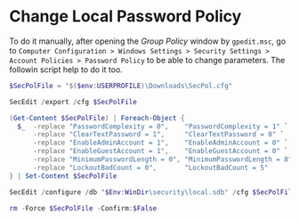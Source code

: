 # Change Local Password Policy
To do it manually, after opening the *Group Policy* window by `gpedit.msc`, go to `Computer Configuration > Windows Settings > Security Settings > Account Policies > Password Policy` to be able to change parameters. The followin script help to do it too.
```PowerShell
$SecPolFile = "$($env:USERPROFILE)\Downloads\SecPol.cfg"

SecEdit /export /cfg $SecPolFile

(Get-Content $SecPolFile) | Foreach-Object {
  $_  -replace "PasswordComplexity = 0",    "PasswordComplexity = 1" `
      -replace "ClearTextPassword = 1",     "ClearTextPassword = 0" `
      -replace "EnableAdminAccount = 1",    "EnableAdminAccount = 0" `
      -replace "EnableGuestAccount = 1",    "EnableGuestAccount = 0" `
      -replace "MinimumPasswordLength = 0", "MinimumPasswordLength = 8" `
      -replace "LockoutBadCount = 0",       "LockoutBadCount = 5"
} | Set-Content $SecPolFile

SecEdit /configure /db "$Env:WinDir\security\local.sdb" /cfg $SecPolFile /areas SECURITYPOLICY

rm -Force $SecPolFile -Confirm:$False
```
